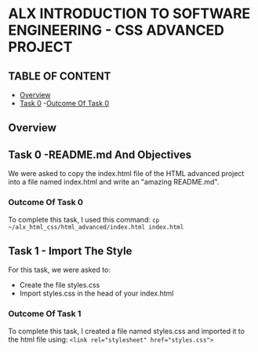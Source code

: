 # ALX INTRODUCTION TO SOFTWARE ENGINEERING - CSS ADVANCED PROJECT

## TABLE OF CONTENT
- [Overview](#overview)
- [Task 0](#task-0)
    -[Outcome Of Task 0](#outcome-of-task-0)

## Overview

## Task 0 -README.md And Objectives

We were asked to copy the index.html file of the HTML advanced project into a file named index.html and write an "amazing README.md".

### Outcome Of Task 0
To complete this task, I used this command:
`cp ~/alx_html_css/html_advanced/index.html index.html`

## Task 1 - Import The Style

For this task, we were asked to:
* Create the file styles.css
* Import styles.css in the head of your index.html

### Outcome Of Task 1

To complete this task, I created a file named styles.css and imported it to the html file using:
`<link rel="stylesheet" href="styles.css">`

